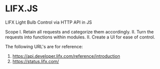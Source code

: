 # LIFX.JS
LIFX Light Bulb Control via HTTP API in JS

Scope
I. Retain all requests and categorize them accordingly.
II. Turn the requests into functions within modules.
II. Create a UI for ease of control.

The following URL's are for reference:
1. https://api.developer.lifx.com/reference/introduction
2. https://status.lifx.com/
